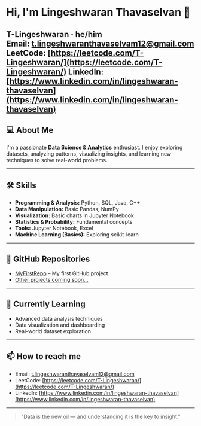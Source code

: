 # Hi, I'm Lingeshwaran Thavaselvan 👋
**T-Lingeshwaran · he/him**  
Email: t.lingeshwaranthavaselvam12@gmail.com  
LeetCode: [https://leetcode.com/T-Lingeshwaran/](https://leetcode.com/T-Lingeshwaran/)
LinkedIn: [https://www.linkedin.com/in/lingeshwaran-thavaselvan](https://www.linkedin.com/in/lingeshwaran-thavaselvan)
---

## 💻 About Me
I'm a passionate **Data Science & Analytics** enthusiast. I enjoy exploring datasets, analyzing patterns, visualizing insights, and learning new techniques to solve real-world problems.

---

## 🛠 Skills
- **Programming & Analysis:** Python, SQL, Java, C++
- **Data Manipulation:** Basic Pandas, NumPy  
- **Visualization:** Basic charts in Jupyter Notebook  
- **Statistics & Probability:** Fundamental concepts  
- **Tools:** Jupyter Notebook, Excel  
- **Machine Learning (Basics):** Exploring scikit-learn

---

## 📂 GitHub Repositories
- [MyFirstRepo](https://github.com/T-Lingeshwaran/MyFirstRepo) – My first GitHub project  
- [Other projects coming soon…](#)

---

## 🌱 Currently Learning
- Advanced data analysis techniques  
- Data visualization and dashboarding  
- Real-world dataset exploration

---

## 📫 How to reach me
- Email: t.lingeshwaranthavaselvam12@gmail.com  
- LeetCode: [https://leetcode.com/T-Lingeshwaran/](https://leetcode.com/T-Lingeshwaran/)
- LinkedIn: [https://www.linkedin.com/in/lingeshwaran-thavaselvan](https://www.linkedin.com/in/lingeshwaran-thavaselvan)

---

> "Data is the new oil — and understanding it is the key to insight."
